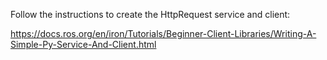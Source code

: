 Follow the instructions to create the HttpRequest service and client:

https://docs.ros.org/en/iron/Tutorials/Beginner-Client-Libraries/Writing-A-Simple-Py-Service-And-Client.html